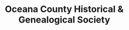 ---
layout: repo
title: "Oceana County Historical & Genealogical Society"
id: 4029
permalink: repos/4029/
---
